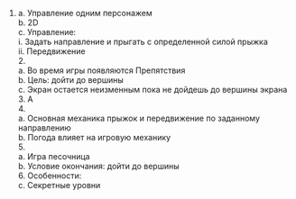   1.   
		a. Управление одним персонажем  
		b. 2D  
		c. Управление:  
			i. Задать направление и прыгать с определенной силой прыжка  
			ii. Передвижение  
	2.   
		a. Во время игры появляются Препятствия   
		b. Цель: дойти до вершины  
		c. Экран остается неизменным пока не дойдешь до вершины экрана  
	3. А  
	4.   
		a. Основная механика прыжок и передвижение по заданному направлению  
		b. Погода влияет на игровую механику  
	5.   
		a. Игра песочница   
		b. Условие окончания: дойти до вершины  
	6. Особенности:  
    с. Секретные уровни   
